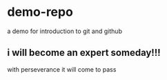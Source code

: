 # demo-repo
a demo for introduction to git and github
## i will become an expert someday!!!
with perseverance it will come to pass